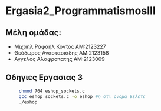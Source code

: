 # Ergasia2_ProgrammatismosIII
   ## Μέλη ομάδας: 
  - Μιχαηλ Ραφαηλ Κοντος ΑΜ:2123227
  - Θεόδωρος Αναστασιάδης ΑΜ:2123158
   - Αγγελος Αλαφροπατης ΑΜ:2123009

  ## Οδηγιες Εργασιας 3
   ```bash
        chmod 764 eshop_sockets.c
        gcc eshop_sockets.c -o eshop #η οτι ονομα θελετε
        ./eshop
